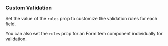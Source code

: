 ### Custom Validation

Set the value of the `rules` prop to customize the validation rules for each field.

You can also set the `rules` prop for an FormItem component individually for validation.
